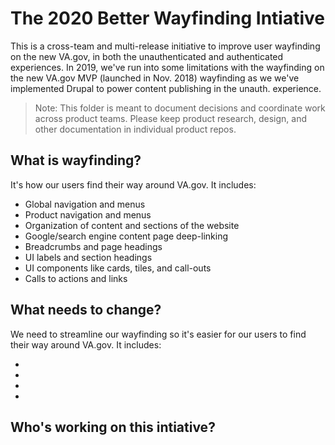 # The 2020 Better Wayfinding Intiative

This is a cross-team and multi-release initiative to improve user wayfinding on the new VA.gov, in both the unauthenticated and authenticated experiences. In 2019, we've run into some limitations with the wayfinding on the new VA.gov MVP (launched in Nov. 2018) wayfinding as we  we've implemented Drupal to power content publishing in the unauth. experience. 

> Note: This folder is meant to document decisions and coordinate work across product teams. Please keep product research, design, and other documentation in individual product repos.

## What is wayfinding?

It's how our users find their way around VA.gov. It includes:

- Global navigation and menus
- Product navigation and menus
- Organization of content and sections of the website
- Google/search engine content page deep-linking
- Breadcrumbs and page headings
- UI labels and section headings
- UI components like cards, tiles, and call-outs
- Calls to actions and links

## What needs to change?

We need to streamline our wayfinding so it's easier for our users to find their way around VA.gov. It includes:

-
-
-
-

## Who's working on this intiative?


